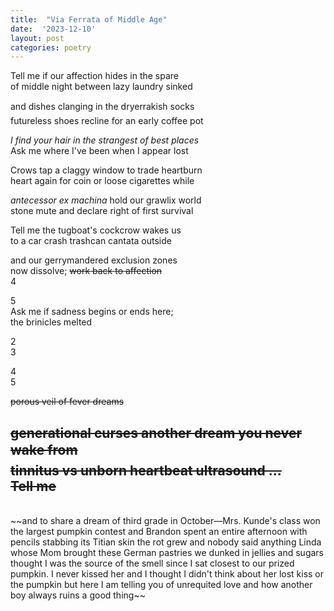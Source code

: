 ```yaml
---
title:  "Via Ferrata of Middle Age"
date:  '2023-12-10'
layout: post
categories: poetry
---
```


Tell me if our affection hides in the spare   
of middle night between lazy laundry sinked    

and dishes clanging in the dryer&#151;rakish socks  
futureless shoes recline for an early coffee pot  

*I find your hair in the strangest of best places*  
Ask me where I've been when I appear lost  

Crows tap a claggy window to trade heartburn   
heart again for coin or loose cigarettes while  

*antecessor ex machina* hold our grawlix world  
stone mute and declare right of first survival

Tell me the tugboat's cockcrow wakes us  
to a car crash trashcan cantata outside

and our gerrymandered exclusion zones  
now dissolve; ~~work back to affection~~      
4  

5  
Ask me if sadness begins or ends here;   
the brinicles melted   

2  
3  

4  
5

 


~~porous veil of fever dreams~~ 
  
~~generational curses
another dream you never wake from&#151;  
tinnitus vs unborn heartbeat ultrasound
...  
Tell me~~
--- 
<br/>
~~and to share a dream of third grade
in October&#151;Mrs. Kunde's class won
the largest pumpkin contest and Brandon
spent an entire afternoon with pencils
stabbing its Titian skin
the rot grew and nobody said anything
Linda whose Mom brought these German
pastries we dunked in jellies and sugars
thought I was the source of the smell
since I sat closest to our prized pumpkin.
I never kissed her and I thought I didn't 
think about her lost kiss or the pumpkin
but here I am telling you of unrequited love
and how another boy always ruins a good thing~~

